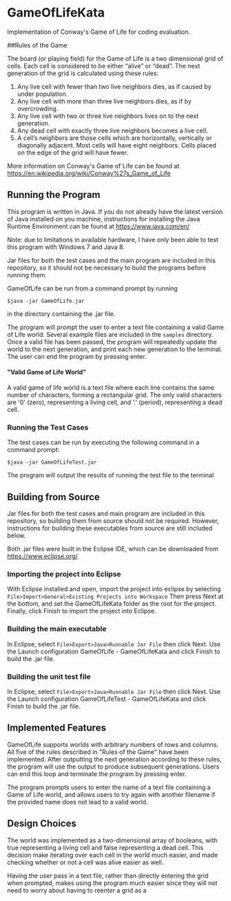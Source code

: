 # GameOfLifeKata
Implementation of Conway's Game of Life for coding evaluation.

##Rules of the Game

The board (or playing field) for the Game of Life is a two dimensional grid of cells. Each cell is considered to be either “alive” or “dead”. The next generation of the grid is calculated using these rules:
1. Any live cell with fewer than two live neighbors dies, as if caused by under population.
2. Any live cell with more than three live neighbors dies, as if by overcrowding.
3. Any live cell with two or three live neighbors lives on to the next generation.
4. Any dead cell with exactly three live neighbors becomes a live cell.
5. A cell’s neighbors are those cells which are horizontally, vertically or diagonally adjacent. Most cells will have eight neighbors. Cells placed on the edge of the grid will have fewer.

More information on Conway's Game of Life can be found at https://en.wikipedia.org/wiki/Conway%27s_Game_of_Life

## Running the Program

This program is written in Java.  If you do not already have the latest version of Java installed on you machine, instructions for installing the Java Runtime Environment can be found at https://www.java.com/en/

Note: due to limitations in available hardware, I have only been able to test this program with Windows 7 and Java 8.

Jar files for both the test cases and the main program are included in this repository, so it should not be necessary to build the programs before running them.

GameOfLife can be run from a command prompt by running

```
$java -jar GameOfLife.jar
```
in the directory containing the .jar file.

The program will prompt the user to enter a text file containing a valid Game of Life world.  Several example files are included in the ```samples``` directory.  Once a valid file has been passed, the program will repeatedly update the world to the next generation, and print each new generation to the terminal.  The user can end the program by pressing enter.

#### "Valid Game of Life World"
A valid game of life world is a text file where each line contains the same number of characters, forming a rectangular grid.  The only valid characters are '0' (zero), representing a living cell, and '.' (period), representing a dead cell.

### Running the Test Cases
The test cases can be run by executing the following command in a command prompt:
```
$java -jar GameOfLifeTest.jar
```
The program will output the results of running the test file to the terminal

## Building from Source

Jar files for both the test cases and main program are included in this repository, so building them from source should not be required. However, instructions for building these executables from source are still included below.

Both .jar files were built in the Eclipse IDE, which can be downloaded from https://www.eclipse.org/.  

### Importing the project into Eclipse
With Eclipse installed and open, import the project into eclipse by selecting ```File>Import>General>Existing Projects into Workspace```
Then press Next at the bottom, and set the GameOfLifeKata folder as the root for the project.  Finally, click Finish to import the project into Eclipse.

### Building the main executable
In Eclipse, select ```File>Export>Java>Runnable Jar File``` then click Next.
Use the Launch configuration GameOfLife - GameOfLifeKata and click Finish to build the .jar file.
### Building the unit test file
In Eclipse, select ```File>Export>Java>Runnable Jar File``` then click Next.
Use the Launch configuration GameOfLifeTest - GameOfLifeKata and click Finish to build the .jar file.


## Implemented Features

GameOfLife supports worlds with arbitrary numbers of rows and columns.  All five of the rules described in "Rules of the Game" have been implemented.  After outputting the next generation according to these rules, the program will use the output to produce subsequent generations.  Users can end this loop and terminate the program by pressing enter.

The program prompts users to enter the name of a text file containing a Game of Life world, and allows users to try again with another filename if the provided name does not lead to a valid world.

## Design Choices

The world was implemented as a two-dimensional array of booleans, with true representing a living cell and false representing a dead cell.  This decision make iterating over each cell in the world much easier, and made checking whether or not a cell was alive easier as well.

Having the user pass in a text file, rather than directly entering the grid when prompted, makes using the program much easier since they will not need to worry about having to reenter a grid as a 
